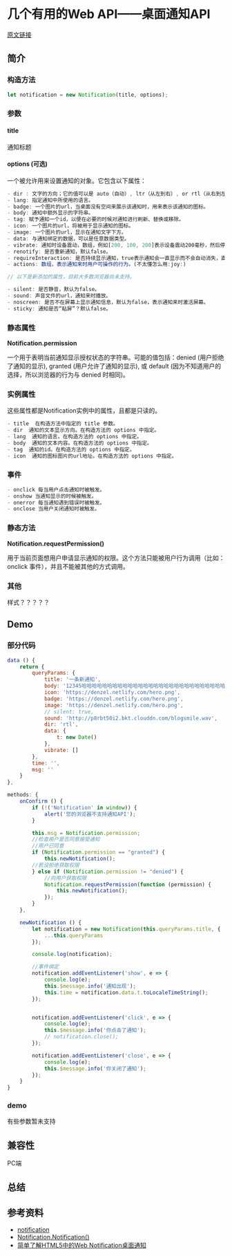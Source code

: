 # 几个有用的Web API——桌面通知API

[原文链接](https://denzel.netlify.com/js/useful_webapis_notification.html?_=65432123456523)

## 简介

### 构造方法
```js
let notification = new Notification(title, options);
```
### 参数

#### title
通知标题

#### options (可选)
一个被允许用来设置通知的对象。它包含以下属性：

```js
- dir : 文字的方向；它的值可以是 auto（自动）, ltr（从左到右）, or rtl（从右到左）
- lang: 指定通知中所使用的语言。
- badge: 一个图片的url，当桌面没有空间来展示该通知时，用来表示该通知的图标。
- body: 通知中额外显示的字符串。
- tag: 赋予通知一个id，以便在必要的时候对通知进行刷新、替换或移除。
- icon: 一个图片的url，将被用于显示通知的图标。
- image: 一个图片的url，显示在通知文字下方。
- data: 与通知绑定的数据，可以是任意数据类型。
- vibrate: 通知时设备震动，数组，例如[200, 100, 200]表示设备震动200毫秒，然后停止100毫秒，再震动200毫秒。
- renotify: 是否重新通知，默认false。
- requireInteraction: 是否持续显示通知，true表示通知会一直显示而不会自动消失，直到用户点击或者关闭。
- actions: 数组，表示通知来时用户可操作的行为。(不太懂怎么用:joy:)

// 以下是新添加的属性，目前大多数浏览器尚未支持。

- silent: 是否静音，默认为false。
- sound: 声音文件的url，通知来时播放。
- noscreen: 是否不在屏幕上显示通知信息，默认为false，表示通知来时激活屏幕。
- sticky: 通知是否“粘屏”？默认false。

```

### 静态属性
**Notification.permission**

一个用于表明当前通知显示授权状态的字符串。可能的值包括：denied (用户拒绝了通知的显示), 
granted (用户允许了通知的显示), 或 default (因为不知道用户的选择，所以浏览器的行为与 denied 时相同)。

### 实例属性
这些属性都是Notification实例中的属性，且都是只读的。

```js
- title  在构造方法中指定的 title 参数。
- dir  通知的文本显示方向。在构造方法的 options 中指定。
- lang  通知的语言。在构造方法的 options 中指定。
- body  通知的文本内容。在构造方法的 options 中指定。
- tag  通知的id。在构造方法的 options 中指定。
- icon  通知的图标图片的url地址。在构造方法的 options 中指定。
```

### 事件
```js
- onclick 每当用户点击通知时被触发。
- onshow 当通知显示的时候被触发。
- onerror 每当通知遇到错误时被触发。
- onclose 当用户关闭通知时被触发。
```

### 静态方法
**Notification.requestPermission()**

用于当前页面想用户申请显示通知的权限。这个方法只能被用户行为调用（比如：onclick 事件），并且不能被其他的方式调用。

### 其他
样式？？？？？

## Demo

### 部分代码
```js
data () {
    return {
        queryParams: {
            title: '一条新通知',
            body: '12345哈哈哈哈哈哈哈哈哈哈哈哈哈哈哈哈哈哈哈哈哈哈哈哈哈哈哈哈哈哈哈哈12345',
            icon: 'https://denzel.netlify.com/hero.png',
            badge: 'https://denzel.netlify.com/hero.png',
            image: 'https://denzel.netlify.com/hero.png',
            // silent: true,
            sound: 'http://p8rbt50i2.bkt.clouddn.com/blogsmile.wav',
            dir: 'rtl',
            data: {
                t: new Date()
            },
            vibrate: []
        },
        time: '',
        msg: ''
    }
},

methods: {
    onConfirm () {
        if (!('Notification' in window)) {
            alert('您的浏览器不支持通知API');
        }

        this.msg = Notification.permission;
        //检查用户是否同意接受通知
        //用户已同意
        if (Notification.permission == "granted") {
            this.newNotification();
        //若没拒绝获取权限
        } else if (Notification.permission != "denied") {
            //向用户获取权限
            Notification.requestPermission(function (permission) {
                this.newNotification();
            });
        }
    },

    newNotification () {
        let notification = new Notification(this.queryParams.title, {
            ...this.queryParams
        });

        console.log(notification);

        //事件绑定
        notification.addEventListener('show', e => {
            console.log(e);
            this.$message.info('通知出现');
            this.time = notification.data.t.toLocaleTimeString();
        });


        notification.addEventListener('click', e => {
            console.log(e);
            this.$message.info('你点击了通知');
            // notification.close();
        });

        notification.addEventListener('close', e => {
            console.log(e);
            this.$message.info('你关闭了通知');
        });
    }
}
```
### demo
有些参数暂未支持

<Notification-Demo/>

## 兼容性
PC端

## 总结


## 参考资料
- [notification](https://developer.mozilla.org/zh-CN/docs/Web/API/notification)
- [Notification.Notification()](https://developer.mozilla.org/en-US/docs/Web/API/notification/Notification)
- [简单了解HTML5中的Web Notification桌面通知](http://www.zhangxinxu.com/wordpress/2016/07/know-html5-web-notification/)

<comment-tool></comment-tool>